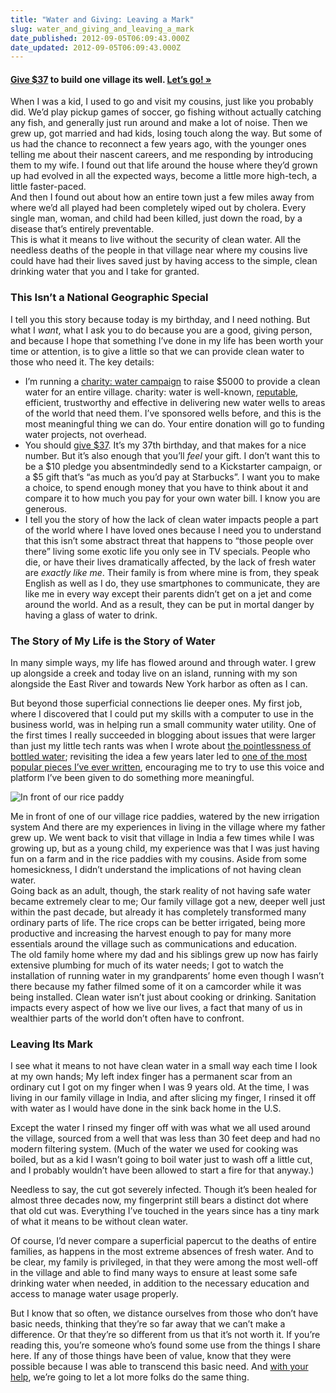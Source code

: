 ```yaml
---
title: "Water and Giving: Leaving a Mark"
slug: water_and_giving_and_leaving_a_mark
date_published: 2012-09-05T06:09:43.000Z
date_updated: 2012-09-05T06:09:43.000Z
---
```


#### [Give $37](https://mycharitywater.org/p/donate?campaign_id=30080&payment_amt=37#cc1) to build one village its well. [Let’s go! »](https://mycharitywater.org/p/donate?campaign_id=30080&payment_amt=37#cc1)

When I was a kid, I used to go and visit my cousins, just like you probably did. We’d play pickup games of soccer, go fishing without actually catching any fish, and generally just run around and make a lot of noise. Then we grew up, got married and had kids, losing touch along the way. But some of us had the chance to reconnect a few years ago, with the younger ones telling me about their nascent careers, and me responding by introducing them to my wife. I found out that life around the house where they’d grown up had evolved in all the expected ways, become a little more high-tech, a little faster-paced.  
 And then I found out about how an entire town just a few miles away from where we’d all played had been completely wiped out by cholera. Every single man, woman, and child had been killed, just down the road, by a disease that’s entirely preventable.  
 This is what it means to live without the security of clean water. All the needless deaths of the people in that village near where my cousins live could have had their lives saved just by having access to the simple, clean drinking water that you and I take for granted.

### This Isn’t a National Geographic Special

I tell you this story because today is my birthday, and I need nothing. But what I *want*, what I ask you to do because you are a good, giving person, and because I hope that something I’ve done in my life has been worth your time or attention, is to give a little so that we can provide clean water to those who need it. The key details:

- I’m running a [charity: water campaign](http://mycharitywater.org/our-fingerprints) to raise $5000 to provide a clean water for an entire village. charity: water is well-known, [reputable](http://www.charitynavigator.org/index.cfm?bay=search.summary&amp;orgid=12548), efficient, trustworthy and effective in delivering new water wells to areas of the world that need them. I’ve sponsored wells before, and this is the most meaningful thing we can do. Your entire donation will go to funding water projects, not overhead.
- You should [give $37](https://mycharitywater.org/p/donate?campaign_id=30080&amp;payment_amt=37#cc1). It’s my 37th birthday, and that makes for a nice number. But it’s also enough that you’ll *feel* your gift. I don’t want this to be a $10 pledge you absentmindedly send to a Kickstarter campaign, or a $5 gift that’s “as much as you’d pay at Starbucks”. I want you to make a choice, to spend enough money that you have to think about it and compare it to how much you pay for your own water bill. I know you are generous.
- I tell you the story of how the lack of clean water impacts people a part of the world where I have loved ones because I need you to understand that this isn’t some abstract threat that happens to “those people over there” living some exotic life you only see in TV specials. People who die, or have their lives dramatically affected, by the lack of fresh water are *exactly like me*. Their family is from where mine is from, they speak English as well as I do, they use smartphones to communicate, they are like me in every way except their parents didn’t get on a jet and come around the world. And as a result, they can be put in mortal danger by having a glass of water to drink.

### The Story of My Life is the Story of Water

In many simple ways, my life has flowed around and through water. I grew up alongside a creek and today live on an island, running with my son alongside the East River and towards New York harbor as often as I can.

But beyond those superficial connections lie deeper ones. My first job, where I discovered that I could put my skills with a computer to use in the business world, was in helping run a small community water utility. One of the first times I really succeeded in blogging about issues that were larger than just my little tech rants was when I wrote about [the pointlessness of bottled water](/2003/08/keeping-it-all); revisiting the idea a few years later led to [one of the most popular pieces I’ve ever written](/2007/07/bottled-water-is-still-a-scam), encouraging me to try to use this voice and platform I’ve been given to do something more meaningful.

![In front of our rice paddy](http://farm4.staticflickr.com/3485/3309207250_59aeec8868_n.jpg)  

Me in front of one of our village rice paddies, watered by the new irrigation system
And there are my experiences in living in the village where my father grew up. We went back to visit that village in India a few times while I was growing up, but as a young child, my experience was that I was just having fun on a farm and in the rice paddies with my cousins. Aside from some homesickness, I didn’t understand the implications of not having clean water.  
 Going back as an adult, though, the stark reality of not having safe water became extremely clear to me; Our family village got a new, deeper well just within the past decade, but already it has completely transformed many ordinary parts of life. The rice crops can be better irrigated, being more productive and increasing the harvest enough to pay for many more essentials around the village such as communications and education.  
 The old family home where my dad and his siblings grew up now has fairly extensive plumbing for much of its water needs; I got to watch the installation of running water in my grandparents’ home even though I wasn’t there because my father filmed some of it on a camcorder while it was being installed. Clean water isn’t just about cooking or drinking. Sanitation impacts every aspect of how we live our lives, a fact that many of us in wealthier parts of the world don’t often have to confront.

### Leaving Its Mark

I see what it means to not have clean water in a small way each time I look at my own hands; My left index finger has a permanent scar from an ordinary cut I got on my finger when I was 9 years old. At the time, I was living in our family village in India, and after slicing my finger, I rinsed it off with water as I would have done in the sink back home in the U.S.

Except the water I rinsed my finger off with was what we all used around the village, sourced from a well that was less than 30 feet deep and had no modern filtering system. (Much of the water we used for cooking was boiled, but as a kid I wasn’t going to boil water just to wash off a little cut, and I probably wouldn’t have been allowed to start a fire for that anyway.)

Needless to say, the cut got severely infected. Though it’s been healed for almost three decades now, my fingerprint still bears a distinct dot where that old cut was. Everything I’ve touched in the years since has a tiny mark of what it means to be without clean water.

Of course, I’d never compare a superficial papercut to the deaths of entire families, as happens in the most extreme absences of fresh water. And to be clear, my family is privileged, in that they were among the most well-off in the village and able to find many ways to ensure at least some safe drinking water when needed, in addition to the necessary education and access to manage water usage properly.

But I know that so often, we distance ourselves from those who don’t have basic needs, thinking that they’re so far away that we can’t make a difference. Or that they’re so different from us that it’s not worth it. If you’re reading this, you’re someone who’s found some use from the things I share here. If any of those things have been of value, know that they were possible because I was able to transcend this basic need. And [with your help](https://mycharitywater.org/p/donate?campaign_id=30080&amp;payment_amt=37#cc1), we’re going to let a lot more folks do the same thing.

